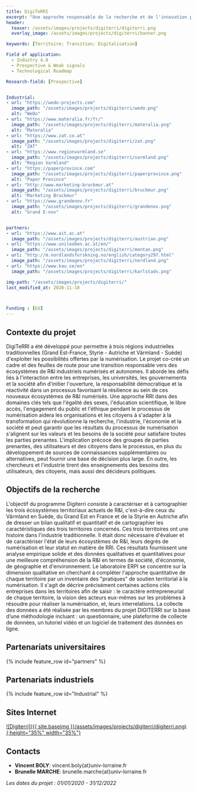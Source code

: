 ```yaml
---
title: DigiTeRRI 
excerpt: "Une approche responsable de la recherche et de l'innovation pour transformer les régions industrielles traditionnelles en territoires industriels numérisés"
header:
  teaser: /assets/images/projects/digiterri/digiterri.png
  overlay_image: /assets/images/projects/digiterri/banner.png

keywords: [Territoire; Transition; Digitalisation]

Field of application:
  - Industry 4.0
  - Prospective & Weak signals
  - Technological Roadmap

Research-field: [Prospective]


Industrial:
- url: "https://wedo-projects.com"
  image_path: "/assets/images/projects/digiterri/wedo.png"
  alt: "WeDo"
- url: "https://www.materalia.fr/fr/"
  image_path: "/assets/images/projects/digiterri/materalia.png"
  alt: "Materalia"
- url: "https://www.zat.co.at"
  image_path: "/assets/images/projects/digiterri/zat.png"
  alt: "ZAT"
- url: "https://www.regionvarmland.se"
  image_path: "/assets/images/projects/digiterri/varmland.png"
  alt: "Region Varmland"
- url: "https://paperprovince.com"
  image_path: "/assets/images/projects/digiterri/paperprovince.png"
  alt: "Paper Province" 
- url: "http://www.marketing-bruckmur.at"
  image_path: "/assets/images/projects/digiterri/bruckmur.png"
  alt: "Marketing Bruckmur" 
- url: "https://www.grandenov.fr"
  image_path: "/assets/images/projects/digiterri/grandenov.png"
  alt: "Grand E-nov" 


partners:
- url: "https://www.ait.ac.at"
  image_path: "/assets/images/projects/digiterri/austrian.png"
- url: "https://www.unileoben.ac.at/en/"
  image_path: "/assets/images/projects/digiterri/montan.png"
- url: "http://m.nordlandsforskning.no/english/category297.html"
  image_path: "/assets/images/projects/digiterri/nordland.png"
- url: "https://www.kau.se/en"
  image_path: "/assets/images/projects/digiterri/karlstads.png"

img-path: "/assets/images/projects/digiterri/"  
last_modified_at: 2020-11-10  



Funding : [EU]
---
```


## Contexte du projet 

DigiTeRRI a été développé pour permettre à trois régions industrielles traditionnelles (Grand Est-France, Styrie - Autriche et Värmland - Suède) d'exploiter les possibilités offertes par la numérisation.  Le projet co-créé un cadre et des feuilles de route pour une transition responsable vers des écosystèmes de R&I industriels numérisés et autonomes. Il aborde les défis liés à l'interaction entre les entreprises, les universités, les gouvernements et la société afin d'initier l'ouverture, la responsabilité démocratique et la réactivité dans un processus favorisant la résilience au sein de ces nouveaux écosystèmes de R&I numérisés. Une approche RRI dans des domaines clés tels que l'égalité des sexes, l'éducation scientifique, le libre accès, l'engagement du public et l'éthique pendant le processus de numérisation aidera les organisations et les citoyens à s'adapter à la transformation qui révolutionne la recherche, l'industrie, l'économie et la société et peut garantir que les résultats du processus de numérisation s'alignent sur les valeurs et les besoins de la société pour satisfaire toutes les parties prenantes. L'implication précoce des groupes de parties prenantes, des utilisateurs et des citoyens dans le processus, en plus du développement de sources de connaissances supplémentaires ou alternatives, peut fournir une base de décision plus large. En outre, les chercheurs et l'industrie tirent des enseignements des besoins des utilisateurs, des citoyens, mais aussi des décideurs politiques.

## Objectifs de la recherche

L'objectif du programme Digiterri consiste à caractériser et à cartographier les trois écosystèmes territoriaux actuels de R&I, c'est-à-dire ceux du Värmland en Suède, du Grand Est en France et de la Styrie en Autriche afin de dresser un bilan qualitatif et quantitatif et de cartographier les caractéristiques des trois territoires concernés. Ces trois territoires ont une histoire dans l'industrie traditionnelle. Il était donc nécessaire d'évaluer et de caractériser l'état de leurs écosystèmes de R&I, leurs degrés de numérisation et leur statut en matière de RRI. Ces résultats fournissent une analyse empirique solide et des données qualitatives et quantitatives pour une meilleure compréhension de la R&I en termes de société, d'économie, de géographie et d'environnement. Le laboratoire ERPI se concentre sur la dimension qualitative en cherchant à compléter l'approche quantitative de chaque territoire par un inventaire des "pratiques" de soutien territorial à la numérisation. Il s'agit de décrire précisément certaines actions clés entreprises dans les territoires afin de saisir : le caractère entrepreneurial de chaque territoire, la vision des acteurs eux-mêmes sur les problèmes à résoudre pour réaliser la numérisation, et, leurs interrelations. La collecte des données a été réalisée par les membres du projet DIGITERRI sur la base d’une méthodologie incluant : un questionnaire, une plateforme de collecte de données, un tutoriel vidéo et un logiciel de traitement des données en ligne.


## Partenariats universitaires

{% include feature_row id="partners" %}


## Partenariats industriels

{% include feature_row id="Industrial" %}



## Sites Internet

<a href="https://digiterri.eu">![Digiterri]({{ site.baseimg }}/assets/images/projects/digiterri/digiterri.png){:height="35%" width="35%"}</a> 



## Contacts 
* **Vincent BOLY**: vincent.boly{at}univ-lorraine.fr
* **Brunelle MARCHE**: brunelle.marche{at}univ-lorraine.fr




 *Les dates du projet : 01/01/2020 - 31/12/2022*